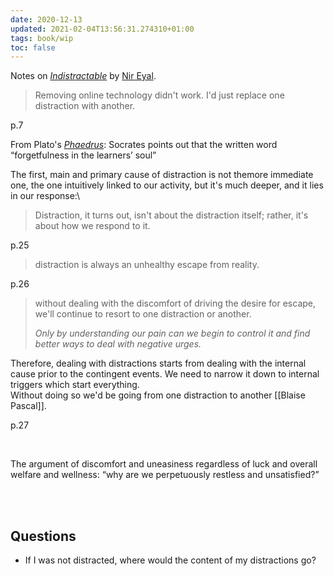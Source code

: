 ```yaml
---
date: 2020-12-13
updated: 2021-02-04T13:56:31.274310+01:00
tags: book/wip
toc: false
---
```

Notes on <cite><a href="https://www.nirandfar.com/indistractable" target="_blank" rel="noopener noreferrer">Indistractable</a></cite> by [Nir Eyal](https://www.nirandfar.com/about-nir-eyal "About page on Nir Eyal official website").

> Removing online technology didn't work. I'd just replace one distraction with another.

p.7


From Plato's <cite><a href="https://classics.mit.edu/Plato/phaedrus.html">Phaedrus</a></cite>: Socrates points out that the written word <q cite="Socrates">forgetfulness in the learners’ soul</q>

The first, main and primary cause of distraction is not themore immediate one, the one intuitively linked to our activity, but it's much deeper, and it lies in our response:\
> Distraction, it turns out, isn't about the distraction itself; rather, it's about how we respond to it.

p.25

> distraction is always an unhealthy escape from reality.

p.26

> without dealing with the discomfort of driving the desire for escape, we'll continue to resort to one distraction or another.
> 
> *Only by understanding our pain can we begin to control it and find better ways to deal with negative urges.*

Therefore, dealing with distractions starts from dealing with the internal cause prior to the contingent events. We need to narrow it down to internal triggers which start everything.\
Without doing so we'd be going from one distraction to another [[Blaise Pascal]].

p.27

<br>

The argument of discomfort and uneasiness regardless of luck and overall welfare and wellness: <q>why are we perpetuously restless and unsatisfied?</q>

<br>
<br>

## Questions

- If I was not distracted, where would the content of my distractions go?